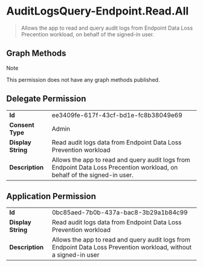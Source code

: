 # AuditLogsQuery-Endpoint.Read.All

> Allows the app to read and query audit logs from Endpoint Data Loss Precention workload, on behalf of the signed-in user.
## Graph Methods

> [!NOTE]
> This permission does not have any graph methods published.

## Delegate Permission
|||
|-|-|
|**Id**|ee3409fe-617f-43cf-bd1e-fc8b38049e69|
|**Consent Type**|Admin|
|**Display String**|Read audit logs data from Endpoint Data Loss Prevention workload|
|**Description**|Allows the app to read and query audit logs from Endpoint Data Loss Precention workload, on behalf of the signed-in user.|
## Application Permission
|||
|-|-|
|**Id**|0bc85aed-7b0b-437a-bac8-3b29a1b84c99|
|**Display String**|Read audit logs data from Endpoint Data Loss Prevention workload|
|**Description**|Allows the app to read and query audit logs from Endpoint Data Loss Prevention workload, without a signed-in user|
